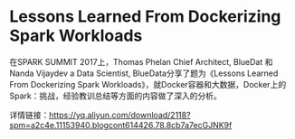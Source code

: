 # Lessons Learned From Dockerizing Spark Workloads
在SPARK SUMMIT 2017上，Thomas Phelan Chief Architect, BlueDat 和 Nanda Vijaydev a Data Scientist, BlueData分享了题为《Lessons Learned From Dockerizing Spark Workloads》，就Docker容器和大数据，Docker上的Spark：挑战，经验教训总结等方面的内容做了深入的分析。

详情链接：https://yq.aliyun.com/download/2118?spm=a2c4e.11153940.blogcont614426.78.8cb7a7ecGJNK9f
